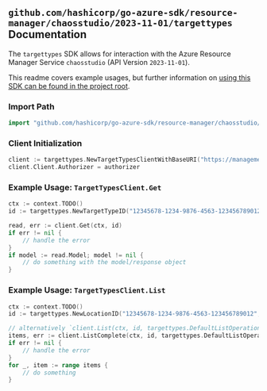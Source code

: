 
## `github.com/hashicorp/go-azure-sdk/resource-manager/chaosstudio/2023-11-01/targettypes` Documentation

The `targettypes` SDK allows for interaction with the Azure Resource Manager Service `chaosstudio` (API Version `2023-11-01`).

This readme covers example usages, but further information on [using this SDK can be found in the project root](https://github.com/hashicorp/go-azure-sdk/tree/main/docs).

### Import Path

```go
import "github.com/hashicorp/go-azure-sdk/resource-manager/chaosstudio/2023-11-01/targettypes"
```


### Client Initialization

```go
client := targettypes.NewTargetTypesClientWithBaseURI("https://management.azure.com")
client.Client.Authorizer = authorizer
```


### Example Usage: `TargetTypesClient.Get`

```go
ctx := context.TODO()
id := targettypes.NewTargetTypeID("12345678-1234-9876-4563-123456789012", "locationValue", "targetTypeValue")

read, err := client.Get(ctx, id)
if err != nil {
	// handle the error
}
if model := read.Model; model != nil {
	// do something with the model/response object
}
```


### Example Usage: `TargetTypesClient.List`

```go
ctx := context.TODO()
id := targettypes.NewLocationID("12345678-1234-9876-4563-123456789012", "locationValue")

// alternatively `client.List(ctx, id, targettypes.DefaultListOperationOptions())` can be used to do batched pagination
items, err := client.ListComplete(ctx, id, targettypes.DefaultListOperationOptions())
if err != nil {
	// handle the error
}
for _, item := range items {
	// do something
}
```
